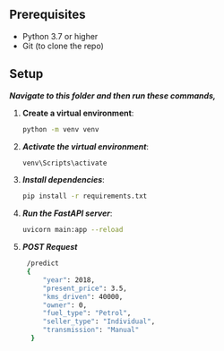 
## Prerequisites

- Python 3.7 or higher
- Git (to clone the repo)

## Setup

***Navigate to this folder and then run these commands,***


1. **Create a virtual environment**:
    ```bash
    python -m venv venv
2. ***Activate the virtual environment***:
   ```bash
   venv\Scripts\activate
3. ***Install dependencies***:
   ```bash
   pip install -r requirements.txt
4. ***Run the FastAPI server***:
   ```bash
   uvicorn main:app --reload 
5. ***POST Request***
   ```bash
    /predict
    {
        "year": 2018,
        "present_price": 3.5,
        "kms_driven": 40000,
        "owner": 0,
        "fuel_type": "Petrol",
        "seller_type": "Individual",
        "transmission": "Manual"
     }


   
   
   
    
